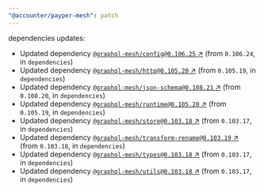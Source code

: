 ```yaml
---
"@accounter/payper-mesh": patch
---
```

dependencies updates:
  - Updated dependency [`@graphql-mesh/config@0.106.25` ↗︎](https://www.npmjs.com/package/@graphql-mesh/config/v/0.106.25) (from `0.106.24`, in `dependencies`)
  - Updated dependency [`@graphql-mesh/http@0.105.20` ↗︎](https://www.npmjs.com/package/@graphql-mesh/http/v/0.105.20) (from `0.105.19`, in `dependencies`)
  - Updated dependency [`@graphql-mesh/json-schema@0.108.21` ↗︎](https://www.npmjs.com/package/@graphql-mesh/json-schema/v/0.108.21) (from `0.108.20`, in `dependencies`)
  - Updated dependency [`@graphql-mesh/runtime@0.105.20` ↗︎](https://www.npmjs.com/package/@graphql-mesh/runtime/v/0.105.20) (from `0.105.19`, in `dependencies`)
  - Updated dependency [`@graphql-mesh/store@0.103.18` ↗︎](https://www.npmjs.com/package/@graphql-mesh/store/v/0.103.18) (from `0.103.17`, in `dependencies`)
  - Updated dependency [`@graphql-mesh/transform-rename@0.103.19` ↗︎](https://www.npmjs.com/package/@graphql-mesh/transform-rename/v/0.103.19) (from `0.103.18`, in `dependencies`)
  - Updated dependency [`@graphql-mesh/types@0.103.18` ↗︎](https://www.npmjs.com/package/@graphql-mesh/types/v/0.103.18) (from `0.103.17`, in `dependencies`)
  - Updated dependency [`@graphql-mesh/utils@0.103.18` ↗︎](https://www.npmjs.com/package/@graphql-mesh/utils/v/0.103.18) (from `0.103.17`, in `dependencies`)
